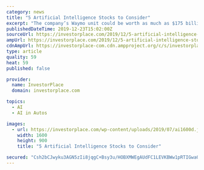 ```yaml
---
category: news
title: "5 Artificial Intelligence Stocks to Consider"
excerpt: "The company’s Waymo unit could be worth as much as $175 billion ... That puts it at the top of the heap among artificial intelligence stocks. Nvidia (NASDAQ:NVDA) is the pioneer of GPUs (Graphics Processing Units), which are chips that process large ..."
publishedDateTime: 2019-12-23T15:02:00Z
sourceUrl: https://investorplace.com/2019/12/5-artificial-intelligence-stocks-to-consider/
ampUrl: https://investorplace.com/2019/12/5-artificial-intelligence-stocks-to-consider/amp/
cdnAmpUrl: https://investorplace-com.cdn.ampproject.org/c/s/investorplace.com/2019/12/5-artificial-intelligence-stocks-to-consider/amp/
type: article
quality: 59
heat: 59
published: false

provider:
  name: InvestorPlace
  domain: investorplace.com

topics:
  - AI
  - AI in Autos

images:
  - url: https://investorplace.com/wp-content/uploads/2019/07/ai1600d.jpg
    width: 1600
    height: 900
    title: "5 Artificial Intelligence Stocks to Consider"

secured: "Csh2bCJwyku3AGN5zIi8jqgC+Bsy3u/HOBXMWEgAUdFC1LEVKBWw1pRTIGwaOrL5Jm7jz7gWoORgSBStr8dvB+J1OI+v0d2DojJ+7Tc7Lyy/+Z0RFpzAT/8zqzjPfdmigsgK0+f9T04It2ofchywWwMQpDQgPNwYfHKh3ZIiL3pDUXGt0LoVJOPFKxa20Im9GVxZboXuZ8OU0QQ6nykTfZ2OjZ9Tr2hBQGHNZwv2ExamkQqEiP65pLyuQJlkQQrgwfd9vcneGvsbXEt8i2kFcDPK5y03VwJ9FRcDwTP+X5c=;0j8FW4rCGgnPeBfVpHf3Jg=="
---
```


